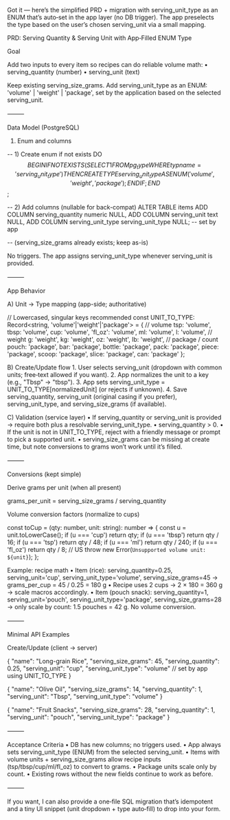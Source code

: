 Got it — here’s the simplified PRD + migration with serving_unit_type as an ENUM that’s auto‑set in the app layer (no DB trigger). The app preselects the type based on the user’s chosen serving_unit via a small mapping.

PRD: Serving Quantity & Serving Unit with App‑Filled ENUM Type

Goal

Add two inputs to every item so recipes can do reliable volume math:
	•	serving_quantity (number)
	•	serving_unit (text)

Keep existing serving_size_grams.
Add serving_unit_type as an ENUM: 'volume' | 'weight' | 'package', set by the application based on the selected serving_unit.

⸻

Data Model (PostgreSQL)

1) Enum and columns

-- 1) Create enum if not exists
DO $$
BEGIN
  IF NOT EXISTS (SELECT 1 FROM pg_type WHERE typname = 'serving_unit_type') THEN
    CREATE TYPE serving_unit_type AS ENUM ('volume', 'weight', 'package');
  END IF;
END$$;

-- 2) Add columns (nullable for back-compat)
ALTER TABLE items
  ADD COLUMN serving_quantity     numeric NULL,
  ADD COLUMN serving_unit         text    NULL,
  ADD COLUMN serving_unit_type    serving_unit_type NULL;  -- set by app

-- (serving_size_grams already exists; keep as-is)

No triggers. The app assigns serving_unit_type whenever serving_unit is provided.

⸻

App Behavior

A) Unit → Type mapping (app-side; authoritative)

// Lowercased, singular keys recommended
const UNIT_TO_TYPE: Record<string, 'volume'|'weight'|'package'> = {
  // volume
  tsp: 'volume', tbsp: 'volume', cup: 'volume', 'fl_oz': 'volume',
  ml: 'volume', l: 'volume',
  // weight
  g: 'weight', kg: 'weight', oz: 'weight', lb: 'weight',
  // package / count
  pouch: 'package', bar: 'package', bottle: 'package', pack: 'package',
  piece: 'package', scoop: 'package', slice: 'package', can: 'package'
};

B) Create/Update flow
	1.	User selects serving_unit (dropdown with common units; free‑text allowed if you want).
	2.	App normalizes the unit to a key (e.g., "Tbsp" → "tbsp").
	3.	App sets serving_unit_type = UNIT_TO_TYPE[normalizedUnit] (or rejects if unknown).
	4.	Save serving_quantity, serving_unit (original casing if you prefer), serving_unit_type, and serving_size_grams (if available).

C) Validation (service layer)
	•	If serving_quantity or serving_unit is provided → require both plus a resolvable serving_unit_type.
	•	serving_quantity > 0.
	•	If the unit is not in UNIT_TO_TYPE, reject with a friendly message or prompt to pick a supported unit.
	•	serving_size_grams can be missing at create time, but note conversions to grams won’t work until it’s filled.

⸻

Conversions (kept simple)

Derive grams per unit (when all present)

grams_per_unit = serving_size_grams / serving_quantity

Volume conversion factors (normalize to cups)

const toCup = (qty: number, unit: string): number => {
  const u = unit.toLowerCase();
  if (u === 'cup')   return qty;
  if (u === 'tbsp')  return qty / 16;
  if (u === 'tsp')   return qty / 48;
  if (u === 'ml')    return qty / 240;
  if (u === 'fl_oz') return qty / 8;   // US
  throw new Error(`Unsupported volume unit: ${unit}`);
};

Example: recipe math
	•	Item (rice): serving_quantity=0.25, serving_unit='cup', serving_unit_type='volume', serving_size_grams=45
→ grams_per_cup = 45 / 0.25 = 180 g
	•	Recipe uses 2 cups → 2 × 180 = 360 g → scale macros accordingly.
	•	Item (pouch snack): serving_quantity=1, serving_unit='pouch', serving_unit_type='package', serving_size_grams=28
→ only scale by count: 1.5 pouches = 42 g. No volume conversion.

⸻

Minimal API Examples

Create/Update (client → server)

{
  "name": "Long-grain Rice",
  "serving_size_grams": 45,
  "serving_quantity": 0.25,
  "serving_unit": "cup",
  "serving_unit_type": "volume"  // set by app using UNIT_TO_TYPE
}

{
  "name": "Olive Oil",
  "serving_size_grams": 14,
  "serving_quantity": 1,
  "serving_unit": "Tbsp",
  "serving_unit_type": "volume"
}

{
  "name": "Fruit Snacks",
  "serving_size_grams": 28,
  "serving_quantity": 1,
  "serving_unit": "pouch",
  "serving_unit_type": "package"
}


⸻

Acceptance Criteria
	•	DB has new columns; no triggers used.
	•	App always sets serving_unit_type (ENUM) from the selected serving_unit.
	•	Items with volume units + serving_size_grams allow recipe inputs (tsp/tbsp/cup/ml/fl_oz) to convert to grams.
	•	Package units scale only by count.
	•	Existing rows without the new fields continue to work as before.

⸻

If you want, I can also provide a one‑file SQL migration that’s idempotent and a tiny UI snippet (unit dropdown + type auto‑fill) to drop into your form.